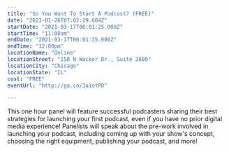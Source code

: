 ```yaml
---
title: "So You Want To Start A Podcast? (FREE)"
date: "2021-01-26T07:02:29.684Z"
startDate: "2021-03-17T06:01:25.000Z"
startTime: "11:00am"
endDate: "2021-03-17T06:01:25.000Z"
endTime: "12:00pm"
locationName: "Online"
locationStreet: "150 N Wacker Dr., Suite 2600"
locationCity: "Chicago"
locationState: "IL"
cost: "FREE"
eventUrl: "http://ga.co/3a1otPD"

---
```


This one hour panel will feature successful podcasters sharing their best strategies for launching your first podcast, even if you have no prior digital media experience! Panelists will speak about the pre-work involved in launching your podcast, including coming up with your show's concept, choosing the right equipment, publishing your podcast, and more!

